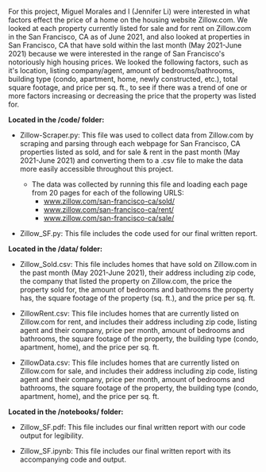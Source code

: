 For this project, Miguel Morales and I (Jennifer Li) were interested in what factors effect the price of a home on the housing website Zillow.com. We looked at each property currently listed for sale and for rent on Zillow.com in the San Francisco, CA as of June 2021, and also looked at properties in San Francisco, CA that have sold within the last month (May 2021-June 2021) because we were interested in the range of San Francisco's notoriously high housing prices. We looked the following factors, such as it's location, listing company/agent, amount of bedrooms/bathrooms, building type (condo, apartment, home, newly constructed, etc.), total square footage, and price per sq. ft., to see if there was a trend of one or more factors increasing or decreasing the price that the property was listed for.

**Located in the /code/ folder:**

* Zillow-Scraper.py: This file was used to collect data from Zillow.com by scraping and parsing through each webpage for San Francisco, CA properties listed as sold, and for sale & rent in the past month (May 2021-June 2021) and converting them to a .csv file to make the data more easily accessible throughout this project.
  * The data was collected by running this file and loading each page from 20 pages for each of the following URLS:
    * www.zillow.com/san-francisco-ca/sold/
    * www.zillow.com/san-francisco-ca/rent/
    * www.zillow.com/san-francisco-ca/sale/

* Zillow_SF.py: This file includes the code used for our final written report.

**Located in the /data/ folder:**

* Zillow_Sold.csv: This file includes homes that have sold on Zillow.com in the past month (May 2021-June 2021), their address including zip code, the company that listed the property on Zillow.com, the price the property sold for, the amount of bedrooms and bathrooms the property has, the square footage of the property (sq. ft.), and the price per sq. ft.

* ZillowRent.csv: This file includes homes that are currently listed on Zillow.com for rent, and includes their address including zip code, listing agent and their company, price per month, amount of bedrooms and bathrooms, the square footage of the property, the building type (condo, apartment, home), and the price per sq. ft.

* ZillowData.csv: This file includes homes that are currently listed on Zillow.com for sale, and includes their address including zip code, listing agent and their company, price per month, amount of bedrooms and bathrooms, the square footage of the property, the building type (condo, apartment, home), and the price per sq. ft.

**Located in the /notebooks/ folder:**

* Zillow_SF.pdf: This file includes our final written report with our code output for legibility.

* Zillow_SF.ipynb: This file includes our final written report with its accompanying code and output.
